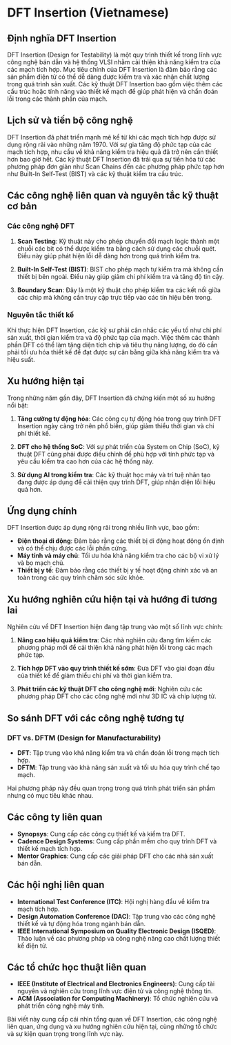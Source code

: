 # DFT Insertion (Vietnamese)

## Định nghĩa DFT Insertion

DFT Insertion (Design for Testability) là một quy trình thiết kế trong lĩnh vực công nghệ bán dẫn và hệ thống VLSI nhằm cải thiện khả năng kiểm tra của các mạch tích hợp. Mục tiêu chính của DFT Insertion là đảm bảo rằng các sản phẩm điện tử có thể dễ dàng được kiểm tra và xác nhận chất lượng trong quá trình sản xuất. Các kỹ thuật DFT Insertion bao gồm việc thêm các cấu trúc hoặc tính năng vào thiết kế mạch để giúp phát hiện và chẩn đoán lỗi trong các thành phần của mạch.

## Lịch sử và tiến bộ công nghệ

DFT Insertion đã phát triển mạnh mẽ kể từ khi các mạch tích hợp được sử dụng rộng rãi vào những năm 1970. Với sự gia tăng độ phức tạp của các mạch tích hợp, nhu cầu về khả năng kiểm tra hiệu quả đã trở nên cần thiết hơn bao giờ hết. Các kỹ thuật DFT Insertion đã trải qua sự tiến hóa từ các phương pháp đơn giản như Scan Chains đến các phương pháp phức tạp hơn như Built-In Self-Test (BIST) và các kỹ thuật kiểm tra cấu trúc.

## Các công nghệ liên quan và nguyên tắc kỹ thuật cơ bản

### Các công nghệ DFT

1. **Scan Testing**: Kỹ thuật này cho phép chuyển đổi mạch logic thành một chuỗi các bit có thể được kiểm tra bằng cách sử dụng các chuỗi quét. Điều này giúp phát hiện lỗi dễ dàng hơn trong quá trình kiểm tra.
   
2. **Built-In Self-Test (BIST)**: BIST cho phép mạch tự kiểm tra mà không cần thiết bị bên ngoài. Điều này giúp giảm chi phí kiểm tra và tăng độ tin cậy.

3. **Boundary Scan**: Đây là một kỹ thuật cho phép kiểm tra các kết nối giữa các chip mà không cần truy cập trực tiếp vào các tín hiệu bên trong.

### Nguyên tắc thiết kế

Khi thực hiện DFT Insertion, các kỹ sư phải cân nhắc các yếu tố như chi phí sản xuất, thời gian kiểm tra và độ phức tạp của mạch. Việc thêm các thành phần DFT có thể làm tăng diện tích chip và tiêu thụ năng lượng, do đó cần phải tối ưu hóa thiết kế để đạt được sự cân bằng giữa khả năng kiểm tra và hiệu suất.

## Xu hướng hiện tại

Trong những năm gần đây, DFT Insertion đã chứng kiến một số xu hướng nổi bật:

1. **Tăng cường tự động hóa**: Các công cụ tự động hóa trong quy trình DFT Insertion ngày càng trở nên phổ biến, giúp giảm thiểu thời gian và chi phí thiết kế.

2. **DFT cho hệ thống SoC**: Với sự phát triển của System on Chip (SoC), kỹ thuật DFT cũng phải được điều chỉnh để phù hợp với tính phức tạp và yêu cầu kiểm tra cao hơn của các hệ thống này.

3. **Sử dụng AI trong kiểm tra**: Các kỹ thuật học máy và trí tuệ nhân tạo đang được áp dụng để cải thiện quy trình DFT, giúp nhận diện lỗi hiệu quả hơn.

## Ứng dụng chính

DFT Insertion được áp dụng rộng rãi trong nhiều lĩnh vực, bao gồm:

- **Điện thoại di động**: Đảm bảo rằng các thiết bị di động hoạt động ổn định và có thể chịu được các lỗi phần cứng.
- **Máy tính và máy chủ**: Tối ưu hóa khả năng kiểm tra cho các bộ vi xử lý và bo mạch chủ.
- **Thiết bị y tế**: Đảm bảo rằng các thiết bị y tế hoạt động chính xác và an toàn trong các quy trình chăm sóc sức khỏe.

## Xu hướng nghiên cứu hiện tại và hướng đi tương lai

Nghiên cứu về DFT Insertion hiện đang tập trung vào một số lĩnh vực chính:

1. **Nâng cao hiệu quả kiểm tra**: Các nhà nghiên cứu đang tìm kiếm các phương pháp mới để cải thiện khả năng phát hiện lỗi trong các mạch phức tạp.

2. **Tích hợp DFT vào quy trình thiết kế sớm**: Đưa DFT vào giai đoạn đầu của thiết kế để giảm thiểu chi phí và thời gian kiểm tra.

3. **Phát triển các kỹ thuật DFT cho công nghệ mới**: Nghiên cứu các phương pháp DFT cho các công nghệ mới như 3D IC và chip lượng tử.

## So sánh DFT với các công nghệ tương tự

### DFT vs. DFTM (Design for Manufacturability)

- **DFT**: Tập trung vào khả năng kiểm tra và chẩn đoán lỗi trong mạch tích hợp.
- **DFTM**: Tập trung vào khả năng sản xuất và tối ưu hóa quy trình chế tạo mạch.

Hai phương pháp này đều quan trọng trong quá trình phát triển sản phẩm nhưng có mục tiêu khác nhau.

## Các công ty liên quan

- **Synopsys**: Cung cấp các công cụ thiết kế và kiểm tra DFT.
- **Cadence Design Systems**: Cung cấp phần mềm cho quy trình DFT và thiết kế mạch tích hợp.
- **Mentor Graphics**: Cung cấp các giải pháp DFT cho các nhà sản xuất bán dẫn.

## Các hội nghị liên quan

- **International Test Conference (ITC)**: Hội nghị hàng đầu về kiểm tra mạch tích hợp.
- **Design Automation Conference (DAC)**: Tập trung vào các công nghệ thiết kế và tự động hóa trong ngành bán dẫn.
- **IEEE International Symposium on Quality Electronic Design (ISQED)**: Thảo luận về các phương pháp và công nghệ nâng cao chất lượng thiết kế điện tử.

## Các tổ chức học thuật liên quan

- **IEEE (Institute of Electrical and Electronics Engineers)**: Cung cấp tài nguyên và nghiên cứu trong lĩnh vực điện tử và công nghệ thông tin.
- **ACM (Association for Computing Machinery)**: Tổ chức nghiên cứu và phát triển công nghệ máy tính.

Bài viết này cung cấp cái nhìn tổng quan về DFT Insertion, các công nghệ liên quan, ứng dụng và xu hướng nghiên cứu hiện tại, cùng những tổ chức và sự kiện quan trọng trong lĩnh vực này.